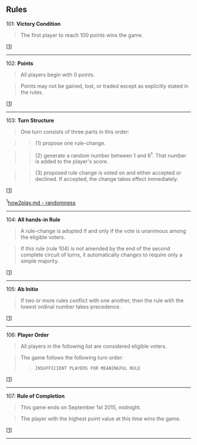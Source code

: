 ## Rules

101: **Victory Condition**
> The first player to reach 100 points wins the game.

[[1](https://github.com/stolksdorf/nomic/pull/1)]

----

102: **Points**
> All players begin with 0 points.  

> Points may not be gained, lost, or traded except as explicitly stated in the rules.
  
[[1](https://github.com/stolksdorf/nomic/pull/1)]

----

103: **Turn Structure**
> One turn consists of three parts in this order: 

>> (1) propose one rule-change.

>> (2) generate a random number between 1 and 6<sup>1</sup>. That number is added to the player's score.

>> (3) proposed rule change is voted on and either accepted or declined. If accepted, the change takes effect immediately.  

[[1](https://github.com/stolksdorf/nomic/pull/1)]

<sup>1</sup>[how2play.md - randomness](https://github.com/stolksdorf/nomic/blob/master/how2play.md#what-about-randomness)

----

104: **All hands-in Rule**
> A rule-change is adopted if and only if the vote is unanimous among the eligible voters. 

> If this rule (rule 104) is not amended by the end of the second complete circuit of turns, it automatically changes to require only a simple majority.

[[1](https://github.com/stolksdorf/nomic/pull/1)]

----

105: **Ab Initio** 
> If two or more rules conflict with one another, then the rule with the lowest ordinal number takes precedence.

[[1](https://github.com/stolksdorf/nomic/pull/1)]

----

106: **Player Order**
> All players in the following list are considered eligible voters. 

>The game follows the following turn order:
>> `INSUFFICIENT PLAYERS FOR MEANINGFUL RULE`

[[1](https://github.com/stolksdorf/nomic/pull/1)]

----

107: **Rule of Completion**
> This game ends on September 1st 2015, midnight. 

>The player with the highest point value at this time wins the game.

[[1](https://github.com/stolksdorf/nomic/pull/1)]

----
